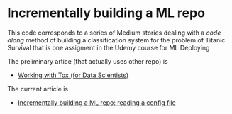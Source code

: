 # Incrementally building a ML repo

This code corresponds to a series of Medium stories dealing with a _code along_ method of building a classification system for the problem of Titanic Survival that is one assigment in the Udemy course for ML Deploying

The preliminary artice (that actually uses other repo) is 

- [Working with Tox (for Data Scientists)](https://medium.com/@hitorunajp/working-with-tox-for-data-scientists-cf83c7732e8a)

The current article is

- [Incrementally building a ML repo: reading a config file](https://medium.com/@hitorunajp/incrementally-building-a-ml-repo-reading-a-config-file-efb1f75bd41e)
